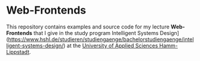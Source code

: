 # Web-Frontends

This repository contains examples and source code for my lecture **Web-Frontends**
that I give in the study program Intelligent Systems Design](https://www.hshl.de/studieren/studiengaenge/bachelorstudiengaenge/intelligent-systems-design/)
at the [University of Applied Sciences Hamm-Lippstadt](https://www.hshl.de/).
